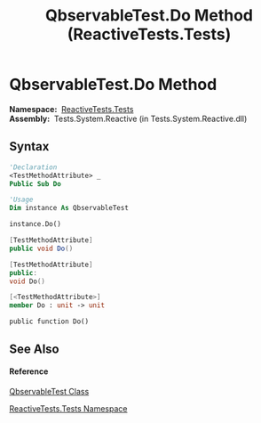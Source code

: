 ﻿---
title: QbservableTest.Do Method  (ReactiveTests.Tests)
TOCTitle: Do Method
ms:assetid: M:ReactiveTests.Tests.QbservableTest.Do
ms:mtpsurl: https://msdn.microsoft.com/en-us/library/reactivetests.tests.qbservabletest.do(v=VS.103)
ms:contentKeyID: 36621064
ms.date: 06/28/2011
mtps_version: v=VS.103
f1_keywords:
- ReactiveTests.Tests.QbservableTest.Do
dev_langs:
- CSharp
- JScript
- VB
- FSharp
- c++
---

# QbservableTest.Do Method

**Namespace:**  [ReactiveTests.Tests](hh289046\(v=vs.103\).md)  
**Assembly:**  Tests.System.Reactive (in Tests.System.Reactive.dll)

## Syntax

``` vb
'Declaration
<TestMethodAttribute> _
Public Sub Do
```

``` vb
'Usage
Dim instance As QbservableTest

instance.Do()
```

``` csharp
[TestMethodAttribute]
public void Do()
```

``` c++
[TestMethodAttribute]
public:
void Do()
```

``` fsharp
[<TestMethodAttribute>]
member Do : unit -> unit 
```

``` jscript
public function Do()
```

## See Also

#### Reference

[QbservableTest Class](hh315250\(v=vs.103\).md)

[ReactiveTests.Tests Namespace](hh289046\(v=vs.103\).md)

